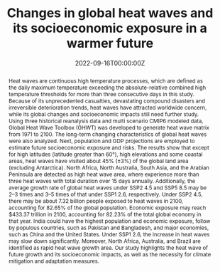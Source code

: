 ---
title: "Changes in global heat waves and its socioeconomic exposure in a warmer future"
authors:
- admin
- Yaping Yang
- Xiaona Chen
- Xiafang Yue
- Yangxiaoyue Liu
- Ying Xin
author_notes:
- "Equal contribution"
- "Equal contribution"
date: "2022-09-16T00:00:00Z"
doi: "https://doi.org/10.1016/j.crm.2022.100459"

# Schedule page publish date (NOT publication's date).
publishDate: "2022-09-20T00:00:00Z"

# Publication type.
# Accepts a single type but formatted as a YAML list (for Hugo requirements).
# Enter a publication type from the CSL standard.
publication_types: ["article-journal"]

# Publication name and optional abbreviated publication name.
publication: "*Climate Risk Management*"
publication_short: ""

abstract: 'Heat waves are continuous high temperature processes, which are defined as the daily maximum temperature exceeding the absolute-relative combined high temperature thresholds for more than three consecutive days in this study. Because of its unprecedented casualties, devastating compound disasters and irreversible deterioration trends, heat waves have attracted worldwide concern, while its global changes and socioeconomic impacts still need further study. Using three historical reanalysis data and multi scenario CMIP6 modeled data, Global Heat Wave Toolbox (GHWT) was developed to generate heat wave matrix from 1971 to 2100. The long-term changing characteristics of global heat waves were also analyzed. Next, population and GDP projections are employed to estimate future socioeconomic exposure and risks. The results show that except for high latitudes (latitude greater than 60°), high elevations and some coastal areas, heat waves have visited about 45% (±3%) of the global land area (excluding Antarctica). North Africa, North Australia, South Asia, and the Arabian Peninsula are detected as high heat wave area, where experience more than three heat waves with total duration over 15 days annually. Additionally, the average growth rate of global heat waves under SSP2 4.5 and SSP5 8.5 may be 2–3 times and 3–5 times of that under SSP1 2.6, respectively. Under SSP2 4.5, there may be about 7.32 billion people exposed to heat waves in 2100, accounting for 82.65% of the global population. Economic exposure may reach $433.37 trillion in 2100, accounting for 82.23% of the total global economy in that year. India could have the highest population and economic exposure, follow by populous countries, such as Pakistan and Bangladesh, and major economies, such as China and the United States. Under SSP1 2.6, the increase in heat waves may slow down significantly. Moreover, North Africa, Australia, and Brazil are identified as rapid heat wave growth area. Our study highlights the heat wave of future growth and its socioeconomic impacts, as well as the necessity for climate mitigation and adaptation measures.'

# Summary. An optional shortened abstract.
summary: 

tags:
- 热浪
- 极端气候事件
- 暴露度
featured: true

# links:
# - name: ""
#   url: ""
url_pdf: 'uploads/journal-article-202201-heatwave.pdf'
url_code: ''
url_dataset: 'https://doi.org/10.6084/m9.figshare.17075660.v6'
url_poster: ''
url_project: ''
url_slides: ''
url_source: ''
url_video: ''

# Featured image
# To use, add an image named `featured.jpg/png` to your page's folder. 
image:
  caption: 'Average state of future heat waves under SSP1 2.6, SSP2 4.5, and SSP5 8.5'
  focal_point: ""
  preview_only: false

# Associated Projects (optional).
#   Associate this publication with one or more of your projects.
#   Simply enter your project's folder or file name without extension.
#   E.g. `internal-project` references `content/project/internal-project/index.md`.
#   Otherwise, set `projects: []`.
projects: []

# Slides (optional).
#   Associate this publication with Markdown slides.
#   Simply enter your slide deck's filename without extension.
#   E.g. `slides: "example"` references `content/slides/example/index.md`.
#   Otherwise, set `slides: ""`.
slides: example
---